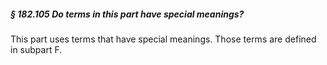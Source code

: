 ##### § 182.105 Do terms in this part have special meanings? #####

This part uses terms that have special meanings. Those terms are defined in subpart F.